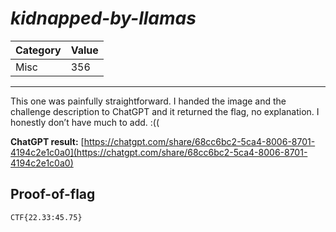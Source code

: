 # _kidnapped-by-llamas_

Category | Value
-- | --
Misc | 356

***

This one was painfully straightforward. I handed the image and the challenge description to ChatGPT and it returned the flag, no explanation. I honestly don’t have much to add. :((

**ChatGPT result:** [https://chatgpt.com/share/68cc6bc2-5ca4-8006-8701-4194c2e1c0a0](https://chatgpt.com/share/68cc6bc2-5ca4-8006-8701-4194c2e1c0a0)

## Proof-of-flag
```
CTF{22.33:45.75}
```
